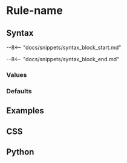 <!-- This is the template file for a CSS rule reference page. -->

# Rule-name

<!-- Short description of what the rule does, without syntax details or anything.
One or two sentences is typically enough. -->

## Syntax

--8<-- "docs/snippets/syntax_block_start.md"
<!-- Formal syntax description of the rule -->
--8<-- "docs/snippets/syntax_block_end.md"

<!-- Description of what the rule uses the types/values for. -->

### Values

<!--
If this rule only needs one type, include it directly:

--8<-- "docs/snippets/type_syntax/only_type.md"
-->

<!--
If this rule needs two or more types:

### &lt;first-type&gt;

--8<-- "docs/snippets/type_syntax/first_type.md"

### &lt;second-type&gt;

--8<-- "docs/snippets/type_syntax/second_type.md"

...
-->

### Defaults

<!-- If necessary, make note of the default values here.
Otherwise, delete this section.
E.g., `border` contains this section. -->

## Examples

<!--
Short description of the first example.

=== "Output"

    ```{.textual path="docs/examples/styles/rule.py"}
    ```

=== "rule.py"

    ```py
    --8<-- "docs/examples/styles/rule.py"
    ```

=== "rule.css"

    ```css
    --8<-- "docs/examples/styles/rule.css"
    ```
-->

<!--
Short description of the second example.
(If only one example is given, make sure the section is called "Example" and not "Examples".)

=== "Output"

    ```{.textual path="docs/examples/styles/rule.py"}
    ```

=== "rule.py"

    ```py
    --8<-- "docs/examples/styles/rule.py"
    ```

=== "rule.css"

    ```scss
    --8<-- "docs/examples/styles/rule.css"
    ```

-->

<!-- ... -->

## CSS

<!--
The CSS syntax for the rule definitions.
Include comments when relevant.
Include all variations.
List all values, if possible and sensible.

```sass
rule-name: value1
rule-name: value2
rule-name: different-syntax-value shown-here

rule-name-variant: value3
rule-name-variant: value4
```

-->

## Python

<!--
The Python syntax for the rule definitions.
Copy the same examples as the ones shown in the CSS above.

If the programmatic way of setting the rule differs significantly from the CSS way, make note of that here.

```py
rule_name = value1
rule_name = value2
rule_name = (different_syntax_value, shown_here)

rule_name_variant = value3
rule_name_variant = value4
```

-->
